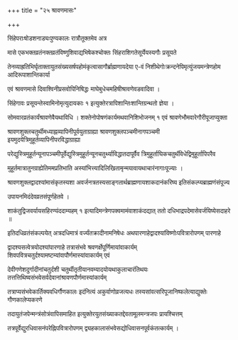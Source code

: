 +++
title = "२५ श्रावणमासः"

+++

सिंहेपराःषोडशनाड्यःपुण्यकालः रात्रौतूक्तमेव अत्र

मासे एकभक्तव्रतंनक्तव्रतंविष्णुशिवाद्यभिषेकश्चोक्तः सिंहराशिगतेसूर्येयस्यगौः प्रसूयते

तेनव्याह्रतिभिर्घृताक्तायुतसंख्यसर्षपहोमंकृत्वासागौर्ब्राह्मणायदेया ए-वं निशीथेगोःक्रन्दनेपिमृत्युंजयमन्त्रेणहोम आदिरूपाशान्तिकार्या

एवं श्रावणमासे दिवाश्विनीप्रसवोपिनिषिद्धः माघेबुधेचमहिषीश्रावणेवडवादिवा ।

सिंहेगावः प्रसूयन्तेस्वामिनोमृत्युदायकाः १ इत्युक्तेरत्रापिशान्तिःशान्तिग्रन्थतो ज्ञेया ।

सोमवारव्रतंकार्यंश्रावणेवैयथाविधि । शक्तेनोपोषणंकार्यमथवानिशिभोजनम् १ एवं श्रावणेभौमवारेगौरीपूजाप्युक्ता

श्रावणशुक्लचतुर्थीमध्याह्नव्यापिनीपूर्वयुताग्राह्या श्रावणशुक्लपञ्चमीनागपञ्चमी इयमुदयेत्रिमुहूर्तव्यापिनीपरविद्धाग्राह्या

परेद्युस्त्रिमुहूर्तन्यूनापञ्चमीपूर्वेद्युस्त्रिमुहूर्तन्यूनचतुर्थ्याविद्धातदापूर्वैव त्रिमुहूर्ताघिकचतुर्थीवेधेद्विमुहूर्तापिपरैव

मुहूर्तमात्रातुनग्राह्येतिममप्रतिभाति अस्यांभित्त्यादिलिखितामृन्मयावायथाचारंनागाःपूज्याः ।

श्रावणशुक्लद्वादश्यांमासंकृतस्यशा अवर्जनत्रतस्यसाङ्गतार्थब्राह्मणायशाकदानंकरिष्य इतिसंकल्प्यब्राह्मणंसंपूज्य

उपायनमिदंदेवव्रतसंपूर्णहेतवे ।

शाकंतुद्विजवर्यायसहिरण्यंददाम्यहम् १ इत्यादिमन्त्रेणपक्वमामंवाशाकंदद्यात् ततो दधिभाद्रपदेमासेवर्जयिष्येसदाहरे ॥

इतिदधिव्रतंसंकल्पयेत् अत्रदधिमात्रं वर्ज्यंतक्रादीनामनिषेधः अथपारणाहेद्वादश्यांविष्णोःपवित्रारोपणम् पारणाहे

द्वादश्यसत्वेत्रयोदश्यांपारणाहे तत्रासंभवे श्रवणर्क्षेपूर्णिमायांवाकार्यम् शिवपवित्रचतुर्दश्यामष्टम्यांवापौर्णमास्यांवाकार्यम् एवं

देवीगणेशदुर्गादीनांचतुर्दशी चतुर्थीतृतीयानवम्यादयोयथाकुलाचारंतिथयः तत्तत्तिथिष्वसंभवेसर्वदेवानांश्रावणपौर्णमास्यांकार्यम्

तत्राप्यसंभवेकार्तिक्यवधिर्गौणकालः इदंनित्यं अकुर्वाणोव्रजत्यधः तस्यसांवत्सरिपूजानिष्फलेत्याद्युक्तेः गौणकालेप्यकरणे

तदायुतंजपेन्मन्त्रंसोत्रंवापिसमाहित इत्युक्तेरयुतसंख्याकतद्देवतामूलमन्त्रजपः प्रायश्चित्तम्

तत्रपूर्वेद्युरधिवासनंपरेह्निपवित्रारोपणम् द्व्यहकालासंभवेसद्योधिवासनपूर्वकंतत्कार्यम् ।
